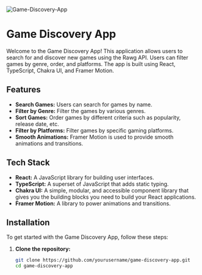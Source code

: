 
![Game-Discovery-App](https://github.com/Mai-wandK/Game-Discovery-App/assets/143436679/8ea4d53e-d080-4511-83aa-db3fddcabd3e)

# Game Discovery App

Welcome to the Game Discovery App! This application allows users to search for and discover new games using the Rawg API. Users can filter games by genre, order, and platforms. The app is built using React, TypeScript, Chakra UI, and Framer Motion.

## Features

- **Search Games:** Users can search for games by name.
- **Filter by Genre:** Filter the games by various genres.
- **Sort Games:** Order games by different criteria such as popularity, release date, etc.
- **Filter by Platforms:** Filter games by specific gaming platforms.
- **Smooth Animations:** Framer Motion is used to provide smooth animations and transitions.

## Tech Stack

- **React:** A JavaScript library for building user interfaces.
- **TypeScript:** A superset of JavaScript that adds static typing.
- **Chakra UI:** A simple, modular, and accessible component library that gives you the building blocks you need to build your React applications.
- **Framer Motion:** A library to power animations and transitions.

## Installation

To get started with the Game Discovery App, follow these steps:

1. **Clone the repository:**
   ```bash
   git clone https://github.com/yourusername/game-discovery-app.git
   cd game-discovery-app
